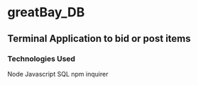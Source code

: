 # greatBay_DB


<h2>Terminal Application to bid or post items</h2>


<h3>Technologies Used</h3>
Node 
Javascript 
SQL 
npm inquirer

